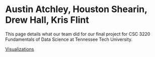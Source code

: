 # Austin Atchley, Houston Shearin, Drew Hall, Kris Flint

This page details what our team did for our final project for CSC 3220 Fundamentals of Data Science at Tennessee Tech University.

<a href="https://rubigdata.github.io/Data-Science-Team-Project/visualizations.html">Visualizations </a>
